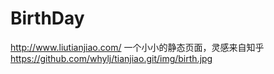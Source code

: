 # BirthDay
http://www.liutianjiao.com/
一个小小的静态页面，灵感来自知乎
<br/>
https://github.com/whylj/tianjiao.git/img/birth.jpg

